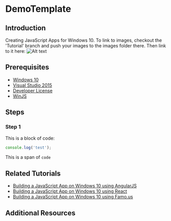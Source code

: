 # DemoTemplate

## Introduction
Creating JavaScript Apps for Windows 10.
To link to images, checkout the 'Tutorial' branch and push your images to the images folder there. Then link to it here:
![Alt text](https://raw.githubusercontent.com/alxlu/DemoTemplate/Tutorial/images/SampleImage.png)


## Prerequisites
- [Windows 10](http://windows.microsoft.com/en-us/windows/preview-iso)
- [Visual Studio 2015](https://www.visualstudio.com/en-us/downloads/visual-studio-2015-downloads-vs.aspx)
- [Developer License](https://msdn.microsoft.com/en-us/library/windows/apps/hh974578.aspx)
- [WinJS](http://try.buildwinjs.com/#get)


## Steps

### Step 1
This is a block of code:
```javascript
console.log('test');
```
This is a span of `code`

## Related Tutorials
- [Building a JavaScript App on Windows 10 using AngularJS](https://bing.com)
- [Building a JavaScript App on Windows 10 using React](https://bing.com)
- [Building a JavaScript App on Windows 10 using Famo.us](https://bing.com)

## Additional Resources
